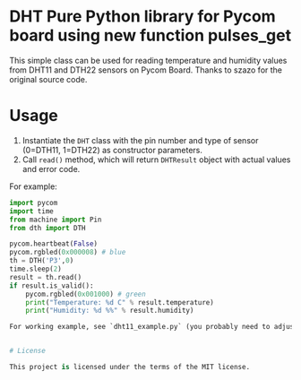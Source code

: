 # DHT Pure Python library for Pycom board using new function pulses_get

This simple class can be used for reading temperature and humidity values from DHT11 and DTH22 sensors on Pycom Board. Thanks to szazo for the original source code. 

# Usage

1. Instantiate the `DHT` class with the pin number and type of sensor (0=DTH11, 1=DTH22) as constructor parameters.
2. Call `read()` method, which will return `DHTResult` object with actual values and error code. 

For example:

```python
import pycom
import time
from machine import Pin
from dth import DTH

pycom.heartbeat(False)
pycom.rgbled(0x000008) # blue
th = DTH('P3',0)
time.sleep(2)
result = th.read()
if result.is_valid():
    pycom.rgbled(0x001000) # green
    print("Temperature: %d C" % result.temperature)
    print("Humidity: %d %%" % result.humidity)

For working example, see `dht11_example.py` (you probably need to adjust pin for your configuration)


# License

This project is licensed under the terms of the MIT license.
